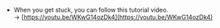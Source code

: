 * When you get stuck, you can follow this tutorial video.  
  -> [https://youtu.be/WKwG14ozDk4](https://youtu.be/WKwG14ozDk4)
